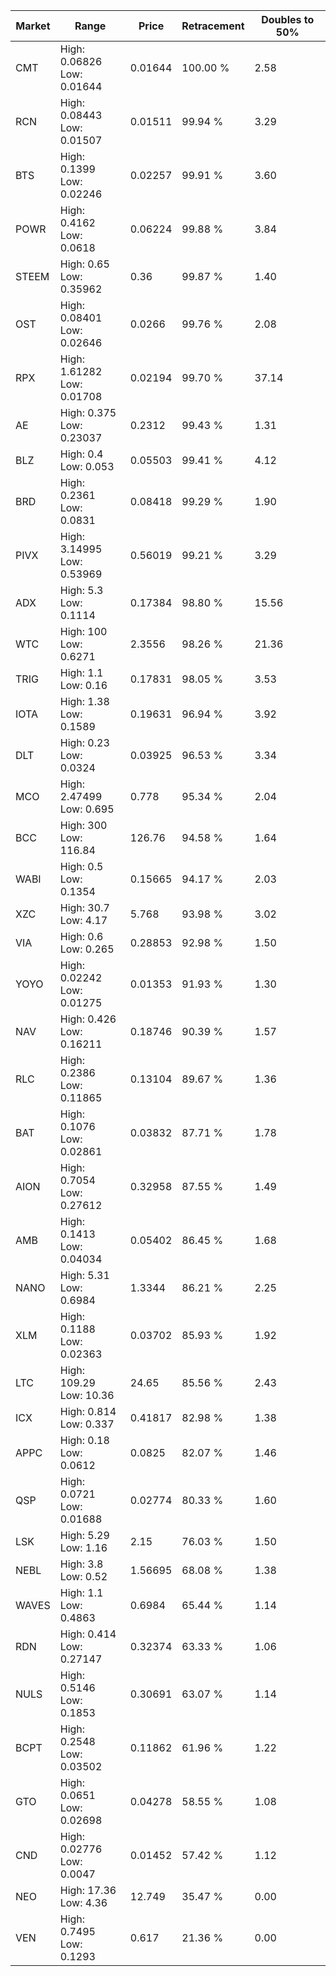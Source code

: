| Market | Range | Price| Retracement | Doubles to 50% |
| --- | --- | --- | --- | --- |
| CMT | High: 0.06826<br />Low: 0.01644 | 0.01644 | 100.00 % | 2.58 |
| RCN | High: 0.08443<br />Low: 0.01507 | 0.01511 | 99.94 % | 3.29 |
| BTS | High: 0.1399<br />Low: 0.02246 | 0.02257 | 99.91 % | 3.60 |
| POWR | High: 0.4162<br />Low: 0.0618 | 0.06224 | 99.88 % | 3.84 |
| STEEM | High: 0.65<br />Low: 0.35962 | 0.36 | 99.87 % | 1.40 |
| OST | High: 0.08401<br />Low: 0.02646 | 0.0266 | 99.76 % | 2.08 |
| RPX | High: 1.61282<br />Low: 0.01708 | 0.02194 | 99.70 % | 37.14 |
| AE | High: 0.375<br />Low: 0.23037 | 0.2312 | 99.43 % | 1.31 |
| BLZ | High: 0.4<br />Low: 0.053 | 0.05503 | 99.41 % | 4.12 |
| BRD | High: 0.2361<br />Low: 0.0831 | 0.08418 | 99.29 % | 1.90 |
| PIVX | High: 3.14995<br />Low: 0.53969 | 0.56019 | 99.21 % | 3.29 |
| ADX | High: 5.3<br />Low: 0.1114 | 0.17384 | 98.80 % | 15.56 |
| WTC | High: 100<br />Low: 0.6271 | 2.3556 | 98.26 % | 21.36 |
| TRIG | High: 1.1<br />Low: 0.16 | 0.17831 | 98.05 % | 3.53 |
| IOTA | High: 1.38<br />Low: 0.1589 | 0.19631 | 96.94 % | 3.92 |
| DLT | High: 0.23<br />Low: 0.0324 | 0.03925 | 96.53 % | 3.34 |
| MCO | High: 2.47499<br />Low: 0.695 | 0.778 | 95.34 % | 2.04 |
| BCC | High: 300<br />Low: 116.84 | 126.76 | 94.58 % | 1.64 |
| WABI | High: 0.5<br />Low: 0.1354 | 0.15665 | 94.17 % | 2.03 |
| XZC | High: 30.7<br />Low: 4.17 | 5.768 | 93.98 % | 3.02 |
| VIA | High: 0.6<br />Low: 0.265 | 0.28853 | 92.98 % | 1.50 |
| YOYO | High: 0.02242<br />Low: 0.01275 | 0.01353 | 91.93 % | 1.30 |
| NAV | High: 0.426<br />Low: 0.16211 | 0.18746 | 90.39 % | 1.57 |
| RLC | High: 0.2386<br />Low: 0.11865 | 0.13104 | 89.67 % | 1.36 |
| BAT | High: 0.1076<br />Low: 0.02861 | 0.03832 | 87.71 % | 1.78 |
| AION | High: 0.7054<br />Low: 0.27612 | 0.32958 | 87.55 % | 1.49 |
| AMB | High: 0.1413<br />Low: 0.04034 | 0.05402 | 86.45 % | 1.68 |
| NANO | High: 5.31<br />Low: 0.6984 | 1.3344 | 86.21 % | 2.25 |
| XLM | High: 0.1188<br />Low: 0.02363 | 0.03702 | 85.93 % | 1.92 |
| LTC | High: 109.29<br />Low: 10.36 | 24.65 | 85.56 % | 2.43 |
| ICX | High: 0.814<br />Low: 0.337 | 0.41817 | 82.98 % | 1.38 |
| APPC | High: 0.18<br />Low: 0.0612 | 0.0825 | 82.07 % | 1.46 |
| QSP | High: 0.0721<br />Low: 0.01688 | 0.02774 | 80.33 % | 1.60 |
| LSK | High: 5.29<br />Low: 1.16 | 2.15 | 76.03 % | 1.50 |
| NEBL | High: 3.8<br />Low: 0.52 | 1.56695 | 68.08 % | 1.38 |
| WAVES | High: 1.1<br />Low: 0.4863 | 0.6984 | 65.44 % | 1.14 |
| RDN | High: 0.414<br />Low: 0.27147 | 0.32374 | 63.33 % | 1.06 |
| NULS | High: 0.5146<br />Low: 0.1853 | 0.30691 | 63.07 % | 1.14 |
| BCPT | High: 0.2548<br />Low: 0.03502 | 0.11862 | 61.96 % | 1.22 |
| GTO | High: 0.0651<br />Low: 0.02698 | 0.04278 | 58.55 % | 1.08 |
| CND | High: 0.02776<br />Low: 0.0047 | 0.01452 | 57.42 % | 1.12 |
| NEO | High: 17.36<br />Low: 4.36 | 12.749 | 35.47 % | 0.00 |
| VEN | High: 0.7495<br />Low: 0.1293 | 0.617 | 21.36 % | 0.00 |
